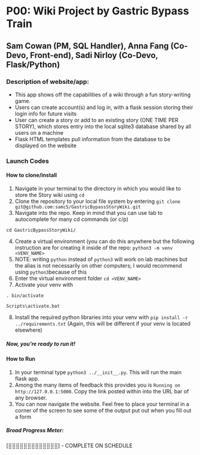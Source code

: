 # P00: Wiki Project by Gastric Bypass Train
## Sam Cowan (PM, SQL Handler), Anna Fang (Co-Devo, Front-end), Sadi Nirloy (Co-Devo, Flask/Python)

### Description of website/app:
- This app shows off the capabilities of a wiki through a fun story-writing game.
- Users can create account(s) and log in, with a flask session storing their login info for future visits
- User can create a story or add to an existing story (ONE TIME PER STORY), which stores entry into the local sqlite3 database shared by all users on a machine
- Flask HTML templates pull information from the database to be displayed on the website

### Launch Codes
#### How to clone/install
1. Navigate in your terminal to the directory in which you would like to store the Story wiki using `cd`
2. Clone the repository to your local file system by entering 
```git clone git@github.com:samc5/GastricBypassStoryWiki.git```
3. Navigate into the repo. Keep in mind that you can use tab to autocomplete for many cd commands (or c/p)
```
cd GastricBypassStoryWiki/
```
4. Create a virtual environment (you can do this anywhere but the following instruction are for creating it inside of the repo: 
```python3 -m venv <VENV_NAME>```
5. NOTE: writing `python` instead of `python3` will work on lab machines but the alias is not necessarily on other computers; I would recommend using `python3`because of this
6. Enter the virtual environment folder
```cd <VENV_NAME>```
7. Activate your venv with 
```
. bin/activate

Scripts\activate.bat
```
8. Install the required python libraries into your venv with 
```pip install -r ../requirements.txt```
(Again, this will be different if your venv is located elsewhere)
##### Now, you're ready to run it!
#### How to Run
1. In your terminal type `python3 ../__init__.py`. This will run the main flask app.
2. Among the many items of feedback this provides you is `Running on http://127.0.0.1:5000`. Copy the link posted within into the URL bar of any browser. 
3. You can now navigate the website. Feel free to place your terminal in a corner of the screen to see some of the output put out when you fill out a form

##### Broad Progress Meter:
[⣿⣿⣿⣿⣿⣿⣿⣿⣿⣿⣿⣿⣿] - COMPLETE ON SCHEDULE
